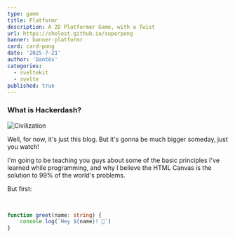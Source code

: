 ```yaml
---
type: game
title: Platformr
description: A 2D Platformer Game, with a Twist
url: https://shelost.github.io/superpong
banner: banner-platformr
card: card-pong
date: '2025-7-21'
author: 'Dantès'
categories:
  - sveltekit
  - svelte
published: true
---
```


### What is Hackerdash?

![Civilization](/card/card-platformr.png)

Well, for now, it's just this blog. But it's gonna be much bigger someday, just you watch!

I'm going to be teaching you guys about some of the basic principles I've learned while programming, and why I believe the HTML Canvas is the solution to 99% of the world's problems.

But first:



&nbsp;

```ts
function greet(name: string) {
	console.log(`Hey ${name}! 👋`)
}
```
